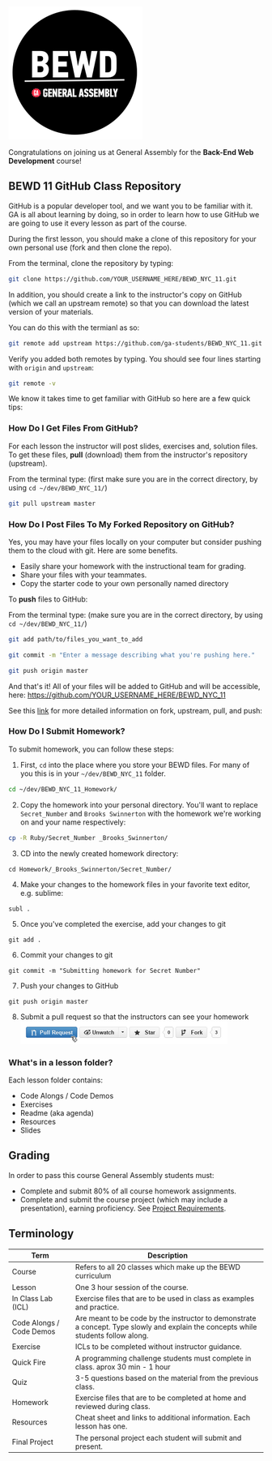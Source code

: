 ![BEWD Logo](assets/BEWD_Logo.png)

Congratulations on joining us at General Assembly for the __Back-End Web Development__ course!

## BEWD 11 GitHub Class Repository
GitHub is a popular developer tool, and we want you to be familiar with it. GA is all about learning by doing, so in order to learn how to use GitHub we are going to use it every lesson as part of the course.

During the first lesson, you should make a clone of this repository for your own personal use (fork and then clone the repo). 

From the terminal, clone the repository by typing:
```bash
git clone https://github.com/YOUR_USERNAME_HERE/BEWD_NYC_11.git
```
In addition, you should create a link to the instructor's copy on GitHub (which we call an upstream remote) so that you can download the latest version of your materials.

You can do this with the termianl as so:
```bash
git remote add upstream https://github.com/ga-students/BEWD_NYC_11.git 
```
Verify you added both remotes by typing. You should see four lines starting with `origin` and `upstream`:
```bash
git remote -v
```
We know it takes time to get familiar with GitHub so here are a few quick tips:


### How Do I Get Files From GitHub?
For each lesson the instructor will post slides, exercises and, solution files. To get these files, __pull__ (download) them from the instructor's repository (upstream). 

From the terminal type: (first make sure you are in the correct directory, by using `cd ~/dev/BEWD_NYC_11/`)
```bash
git pull upstream master
```
	
### How Do I Post Files To My Forked Repository on GitHub?
Yes, you may have your files locally on your computer but consider pushing them to the cloud with git. Here are some benefits. 

*	Easily share your homework with the instructional team for grading.
*	Share your files with your teammates.
* Copy the starter code to your own personally named directory


To __push__ files to GitHub:

From the terminal type:
(make sure you are in the correct directory, by using `cd ~/dev/BEWD_NYC_11/`)
```bash
git add path/to/files_you_want_to_add
```

```bash
git commit -m "Enter a message describing what you're pushing here."
```

```bash
git push origin master
```

And that's it! All of your files will be added to GitHub and will be accessible, here: https://github.com/YOUR_USERNAME_HERE/BEWD_NYC_11

See this [link](https://help.github.com/articles/fork-a-repo) for more detailed information on fork, upstream, pull, and push:


### How Do I Submit Homework?
To submit homework, you can follow these steps:

1. First, `cd` into the place where you store your BEWD files. For many of you this is in your `~/dev/BEWD_NYC_11` folder.
```bash
cd ~/dev/BEWD_NYC_11_Homework/
```

2. Copy the homework into your personal directory. You'll want to replace `Secret_Number` and `Brooks Swinnerton` with the homework we're working on and your name respectively:  
```bash
cp -R Ruby/Secret_Number _Brooks_Swinnerton/
```

3. CD into the newly created homework directory:  
```
cd Homework/_Brooks_Swinnerton/Secret_Number/
```

4. Make your changes to the homework files in your favorite text editor, e.g. sublime:  
```
subl .
```

5. Once you've completed the exercise, add your changes to git  
```
git add .
```

6. Commit your changes to git
```
git commit -m "Submitting homework for Secret Number"
```

7. Push your changes to GitHub
```
git push origin master
```

8. Submit a pull request so that the instructors can see your homework
![Pull Request](assets/GitHub/pull_request_button.png)

### What's in a lesson folder?
Each lesson folder contains:

*	Code Alongs / Code Demos
*	Exercises
*	Readme (aka agenda)
*	Resources
*	Slides


## Grading
In order to pass this course General Assembly students must:

*	Complete and submit 80% of all course homework assignments. 
*	Complete and submit the course project (which may include a presentation), earning 	proficiency. See [Project Requirements](Final_Project/final_project_requirements.md). 


## Terminology
|Term|Description|
|---|---|
|Course|Refers to all 20 classes which make up the BEWD curriculum|
|Lesson |One 3 hour session of the course. |
|In Class Lab (ICL)|Exercise files that are to be used in class as examples and practice.|
|Code Alongs / Code Demos| Are meant to be code by the instructor to demonstrate a concept. Type slowly and explain the concepts while students follow along.|
|Exercise |ICLs to be completed without instructor guidance.|
|Quick Fire| A programming challenge students must complete in class. aprox 30 min - 1 hour|
|Quiz|3-5 questions based on the material from the previous class.|
|Homework|Exercise files that are to be completed at home and reviewed during class.|
|Resources| Cheat sheet and links to additional information. Each lesson has one.|
|Final Project|The personal project each student will submit and present.|
